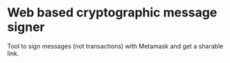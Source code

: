 # Web based cryptographic message signer

Tool to sign messages (not transactions) with Metamask and get a sharable link.